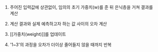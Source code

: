 1) 주어진 입력값에 상관없이, 임의의 초기 가중치(w)를 준 뒤 은닉층을 거쳐 결과를 계산

2) 계산 결과와 실제 예측하고자 하는 값 사이의 오차 계산

3) [[가중치(weight)]]를 업데이트

4) '1~3'의 과정을 오차가 더이상 줄어들지 않을 때까지 반복